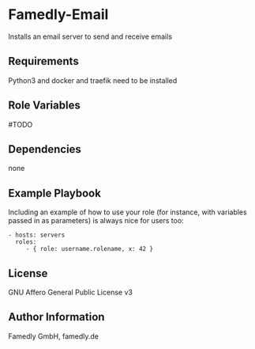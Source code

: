 Famedly-Email
=========

Installs an email server to send and receive emails

Requirements
------------

Python3 and docker and traefik need to be installed

Role Variables
--------------

#TODO

Dependencies
------------

none

Example Playbook
----------------

Including an example of how to use your role (for instance, with variables passed in as parameters) is always nice for users too:

    - hosts: servers
      roles:
         - { role: username.rolename, x: 42 }

License
-------

GNU Affero General Public License v3

Author Information
------------------

Famedly GmbH, famedly.de
